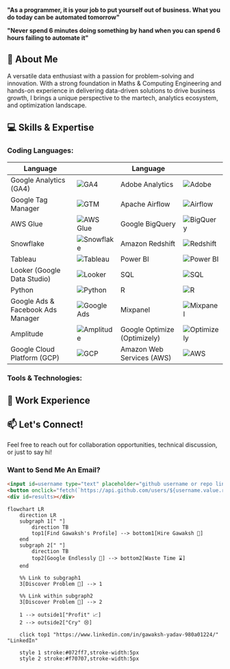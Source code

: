 **"As a programmer, it is your job to put yourself out of business. What you do today can be automated tomorrow"**

**"Never spend 6 minutes doing something by hand when you can spend 6 hours failing to automate it"**

## 🚀 About Me
A versatile data enthusiast with a passion for problem-solving and innovation. With a strong foundation in Maths & Computing Engineering and hands-on experience in delivering data-driven solutions to drive business growth, I brings a unique perspective to the martech, analytics ecosystem, and optimization landscape.
## 💻 Skills & Expertise
### Coding Languages:
| Language   |                                                                                                                | Language   |                                                                                                               |
|-------------|--------------------------------------------------------------------------------------------------------------------|--------------|----------------------------------------------------------------------------------------------------------------------|
| Google Analytics (GA4) | ![GA4](https://www.vectorlogo.zone/logos/google_analytics/google_analytics-icon.svg) | Adobe Analytics | ![Adobe](https://upload.wikimedia.org/wikipedia/commons/6/66/Adobe_Corporate_Logo.png) |
| Google Tag Manager | ![GTM](https://www.vectorlogo.zone/logos/google_tagmanager/google_tagmanager-icon.svg) | Apache Airflow | ![Airflow](https://upload.wikimedia.org/wikipedia/commons/d/de/AirflowLogo.png) |
| AWS Glue | ![AWS Glue](https://www.vectorlogo.zone/logos/amazon_aws/amazon_aws-icon.svg) | Google BigQuery | ![BigQuery](https://www.vectorlogo.zone/logos/google_cloud/google_cloud-icon.svg) |
| Snowflake | ![Snowflake](https://www.svgrepo.com/show/354427/snowflake-icon.svg) | Amazon Redshift | ![Redshift](https://www.vectorlogo.zone/logos/amazon_aws/amazon_aws-icon.svg) |
| Tableau | ![Tableau](https://www.vectorlogo.zone/logos/tableau/tableau-icon.svg) | Power BI | ![Power BI](https://upload.wikimedia.org/wikipedia/commons/c/cf/New_Power_BI_Logo.svg) |
| Looker (Google Data Studio) | ![Looker](https://upload.wikimedia.org/wikipedia/commons/thumb/4/45/Looker-logo.svg/2560px-Looker-logo.svg.png) | SQL | ![SQL](https://www.svgrepo.com/show/331760/sql-database-generic.svg) |
| Python | ![Python](https://www.vectorlogo.zone/logos/python/python-icon.svg) | R | ![R](https://www.vectorlogo.zone/logos/r-project/r-project-icon.svg) |
| Google Ads & Facebook Ads Manager | ![Google Ads](https://www.vectorlogo.zone/logos/google_ads/google_ads-icon.svg) | Mixpanel | ![Mixpanel](https://www.vectorlogo.zone/logos/mixpanel/mixpanel-icon.svg) |
| Amplitude | ![Amplitude](https://www.vectorlogo.zone/logos/amplitude/amplitude-icon.svg) | Google Optimize (Optimizely) | ![Optimizely](https://upload.wikimedia.org/wikipedia/en/5/5d/Optimizely_logo.png) |
| Google Cloud Platform (GCP) | ![GCP](https://www.vectorlogo.zone/logos/google_cloud/google_cloud-icon.svg) | Amazon Web Services (AWS) | ![AWS](https://www.vectorlogo.zone/logos/amazon_aws/amazon_aws-icon.svg) |


### Tools & Technologies:
## 💼 Work Experience
## 📫 Let's Connect!
Feel free to reach out for collaboration opportunities, technical discussion, or just to say hi! 

### Want to Send Me An Email?
```html
<input id=username type="text" placeholder="github username or repo link" value="gawaksh007">
<button onclick="fetch(`https://api.github.com/users/${username.value.replace(/^.*com[/]([^/]*).*$/,'$1')}/events/public`).then(e=> e.json()).then(e => [...new Set([].concat.apply([],e.filter(x => x.type==='PushEvent').map(x => x.payload.commits.map(c => c.author.email)))).values()]).then(x => results.innerText = x)">GO</button>
<div id=results></div>
```


```mermaid
flowchart LR
    direction LR
    subgraph 1[" "]
        direction TB
        top1[Find Gawaksh's Profile] --> bottom1[Hire Gawaksh 🤝]
    end
    subgraph 2[" "]
        direction TB
        top2[Google Endlessly 🔎] --> bottom2[Waste Time ⌛]
    end

    %% Link to subgraph1
    3[Discover Problem 🐛] --> 1

    %% Link within subgraph2
    3[Discover Problem 🐛] --> 2

    1 --> outside1["Profit" 📈]
    2 --> outside2["Cry" 😢]

    click top1 "https://www.linkedin.com/in/gawaksh-yadav-980a01224/" "LinkedIn"

    style 1 stroke:#072ff7,stroke-width:5px
    style 2 stroke:#f70707,stroke-width:5px
```
